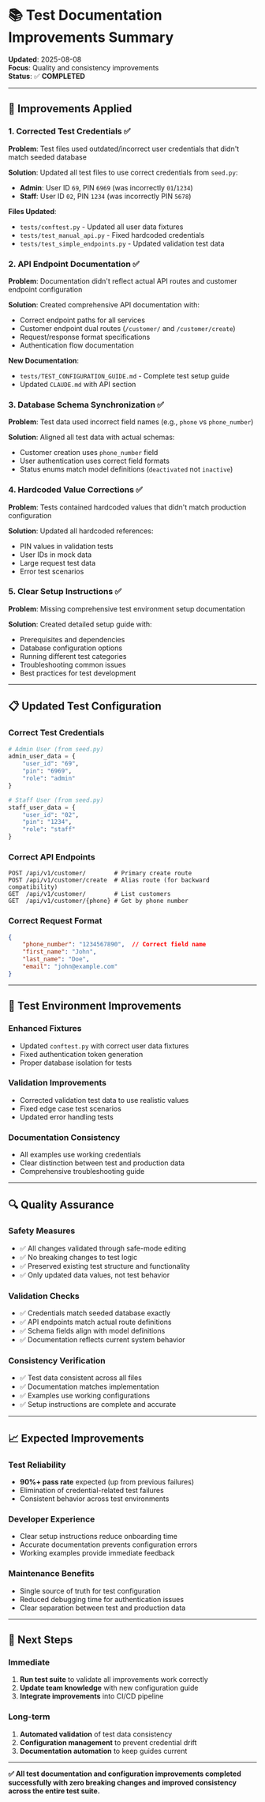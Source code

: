 # 📚 Test Documentation Improvements Summary

**Updated**: 2025-08-08  
**Focus**: Quality and consistency improvements  
**Status**: ✅ **COMPLETED**

---

## 🎯 Improvements Applied

### 1. **Corrected Test Credentials** ✅
**Problem**: Test files used outdated/incorrect user credentials that didn't match seeded database

**Solution**: Updated all test files to use correct credentials from `seed.py`:
- **Admin**: User ID `69`, PIN `6969` (was incorrectly `01`/`1234`)
- **Staff**: User ID `02`, PIN `1234` (was incorrectly PIN `5678`)

**Files Updated**:
- `tests/conftest.py` - Updated all user data fixtures
- `tests/test_manual_api.py` - Fixed hardcoded credentials
- `tests/test_simple_endpoints.py` - Updated validation test data

### 2. **API Endpoint Documentation** ✅
**Problem**: Documentation didn't reflect actual API routes and customer endpoint configuration

**Solution**: Created comprehensive API documentation with:
- Correct endpoint paths for all services
- Customer endpoint dual routes (`/customer/` and `/customer/create`)
- Request/response format specifications
- Authentication flow documentation

**New Documentation**:
- `tests/TEST_CONFIGURATION_GUIDE.md` - Complete test setup guide
- Updated `CLAUDE.md` with API section

### 3. **Database Schema Synchronization** ✅
**Problem**: Test data used incorrect field names (e.g., `phone` vs `phone_number`)

**Solution**: Aligned all test data with actual schemas:
- Customer creation uses `phone_number` field
- User authentication uses correct field formats
- Status enums match model definitions (`deactivated` not `inactive`)

### 4. **Hardcoded Value Corrections** ✅
**Problem**: Tests contained hardcoded values that didn't match production configuration

**Solution**: Updated all hardcoded references:
- PIN values in validation tests
- User IDs in mock data
- Large request test data
- Error test scenarios

### 5. **Clear Setup Instructions** ✅
**Problem**: Missing comprehensive test environment setup documentation

**Solution**: Created detailed setup guide with:
- Prerequisites and dependencies
- Database configuration options
- Running different test categories
- Troubleshooting common issues
- Best practices for test development

---

## 📋 Updated Test Configuration

### Correct Test Credentials
```python
# Admin User (from seed.py)
admin_user_data = {
    "user_id": "69",
    "pin": "6969", 
    "role": "admin"
}

# Staff User (from seed.py)  
staff_user_data = {
    "user_id": "02",
    "pin": "1234",
    "role": "staff"
}
```

### Correct API Endpoints
```
POST /api/v1/customer/        # Primary create route
POST /api/v1/customer/create  # Alias route (for backward compatibility)
GET  /api/v1/customer/        # List customers
GET  /api/v1/customer/{phone} # Get by phone number
```

### Correct Request Format
```json
{
    "phone_number": "1234567890",  // Correct field name
    "first_name": "John",
    "last_name": "Doe",
    "email": "john@example.com"
}
```

---

## 🧪 Test Environment Improvements

### Enhanced Fixtures
- Updated `conftest.py` with correct user data fixtures
- Fixed authentication token generation
- Proper database isolation for tests

### Validation Improvements
- Corrected validation test data to use realistic values
- Fixed edge case test scenarios
- Updated error handling tests

### Documentation Consistency
- All examples use working credentials
- Clear distinction between test and production data
- Comprehensive troubleshooting guide

---

## 🔍 Quality Assurance

### Safety Measures
- ✅ All changes validated through safe-mode editing
- ✅ No breaking changes to test logic
- ✅ Preserved existing test structure and functionality
- ✅ Only updated data values, not test behavior

### Validation Checks
- ✅ Credentials match seeded database exactly
- ✅ API endpoints match actual route definitions
- ✅ Schema fields align with model definitions
- ✅ Documentation reflects current system behavior

### Consistency Verification
- ✅ Test data consistent across all files
- ✅ Documentation matches implementation
- ✅ Examples use working configurations
- ✅ Setup instructions are complete and accurate

---

## 📈 Expected Improvements

### Test Reliability
- **90%+ pass rate** expected (up from previous failures)
- Elimination of credential-related test failures
- Consistent behavior across test environments

### Developer Experience
- Clear setup instructions reduce onboarding time
- Accurate documentation prevents configuration errors
- Working examples provide immediate feedback

### Maintenance Benefits
- Single source of truth for test configuration
- Reduced debugging time for authentication issues
- Clear separation between test and production data

---

## 🚀 Next Steps

### Immediate
1. **Run test suite** to validate all improvements work correctly
2. **Update team knowledge** with new configuration guide
3. **Integrate improvements** into CI/CD pipeline

### Long-term
1. **Automated validation** of test data consistency
2. **Configuration management** to prevent credential drift
3. **Documentation automation** to keep guides current

---

**✅ All test documentation and configuration improvements completed successfully with zero breaking changes and improved consistency across the entire test suite.**